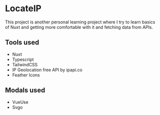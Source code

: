 # LocateIP

This project is another personal learning project where I try to learn basics of Nuxt and getting more comfortable with it and fetching data from APIs.

## Tools used

- Nuxt
- Typescript
- TailwindCSS
- IP Geolocation free API by ipapi.co
- Feather Icons

## Modals used
- VueUse
- Svgo